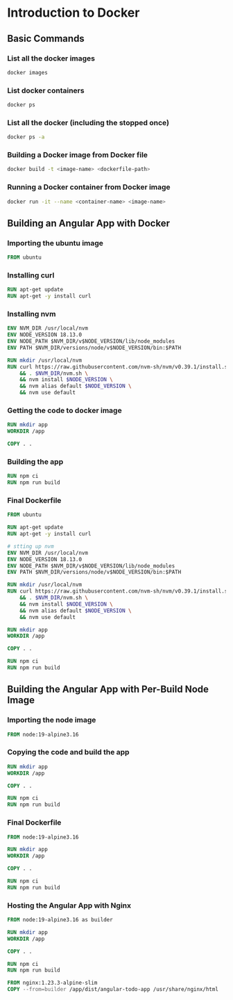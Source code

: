 # Introduction to Docker

## Basic Commands

### List all the docker images
```bash
docker images
```

### List docker containers
```bash
docker ps
```

### List all the docker (including the stopped once)
```bash
docker ps -a
```

### Building a Docker image from Docker file
```bash
docker build -t <image-name> <dockerfile-path>
```

### Running a Docker container from Docker image
```bash
docker run -it --name <container-name> <image-name>
```

## Building an Angular App with Docker

### Importing the ubuntu image
```Dockerfile
FROM ubuntu
```

### Installing curl
```Dockerfile
RUN apt-get update
RUN apt-get -y install curl
```

### Installing nvm
```Dockerfile
ENV NVM_DIR /usr/local/nvm
ENV NODE_VERSION 18.13.0
ENV NODE_PATH $NVM_DIR/v$NODE_VERSION/lib/node_modules
ENV PATH $NVM_DIR/versions/node/v$NODE_VERSION/bin:$PATH

RUN mkdir /usr/local/nvm
RUN curl https://raw.githubusercontent.com/nvm-sh/nvm/v0.39.1/install.sh | bash \
    && . $NVM_DIR/nvm.sh \
    && nvm install $NODE_VERSION \
    && nvm alias default $NODE_VERSION \
    && nvm use default
```

### Getting the code to docker image
```Dockerfile
RUN mkdir app
WORKDIR /app

COPY . .
```

### Building the app
```Dockerfile
RUN npm ci
RUN npm run build
```

### Final Dockerfile
```Dockerfile
FROM ubuntu

RUN apt-get update
RUN apt-get -y install curl

# stting up nvm
ENV NVM_DIR /usr/local/nvm
ENV NODE_VERSION 18.13.0
ENV NODE_PATH $NVM_DIR/v$NODE_VERSION/lib/node_modules
ENV PATH $NVM_DIR/versions/node/v$NODE_VERSION/bin:$PATH

RUN mkdir /usr/local/nvm
RUN curl https://raw.githubusercontent.com/nvm-sh/nvm/v0.39.1/install.sh | bash \
    && . $NVM_DIR/nvm.sh \
    && nvm install $NODE_VERSION \
    && nvm alias default $NODE_VERSION \
    && nvm use default

RUN mkdir app
WORKDIR /app

COPY . .

RUN npm ci
RUN npm run build
```

## Building the Angular App with Per-Build Node Image

### Importing the node image
```Dockerfile
FROM node:19-alpine3.16
```

### Copying the code and build the app
```Dockerfile
RUN mkdir app
WORKDIR /app

COPY . .

RUN npm ci
RUN npm run build
```
### Final Dockerfile
```Dockerfile
FROM node:19-alpine3.16

RUN mkdir app
WORKDIR /app

COPY . .

RUN npm ci
RUN npm run build
```

### Hosting the Angular App with Nginx
```Dockerfile
FROM node:19-alpine3.16 as builder

RUN mkdir app
WORKDIR /app

COPY . .

RUN npm ci
RUN npm run build

FROM nginx:1.23.3-alpine-slim
COPY --from=builder /app/dist/angular-todo-app /usr/share/nginx/html
```
